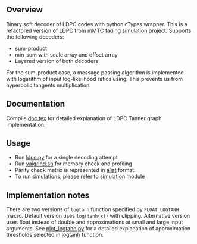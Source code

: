 ## Overview
Binary soft decoder of LDPC codes with python cTypes wrapper. This is a refactored version of LDPC from [mMTC fading simulation](https://github.com/and-kirill/fading-joint) project. Supports the following decoders:
* sum-product
* min-sum with scale array and offset array
* Layered version of both decoders

For the sum-product case, a message passing algorithm is implemented with logarithm of input log-likelihood ratios using. This prevents us from hyperbolic tangents multiplication.
## Documentation
Compile [doc.tex](doc.tex) for detailed explanation of LDPC Tanner graph implementation.
## Usage
* Run [ldpc.py](ldpc.py) for a single decoding attempt
* Run [valgrind.sh](valgrind.sh) for memory check and profiling
* Parity check matrix is represented in [alist](http://www.inference.org.uk/mackay/codes/alist.html) format.
* To run simulations, please refer to [simulation](https://github.com/and-kirill/simulator_awgn_python) module

## Implementation notes
There are two versions of ```logtanh``` function specified by ```FLOAT_LOGTANH``` macro.
Default version uses ```log(tanh(x))``` with clipping. Alternative version uses float instead of double and approximations at small and large input arguments. See [plot_logtanh.py](plot_logtanh.py) for a detailed explanation of approximation thresholds selected in [logtanh](ldpc.cpp) function.

